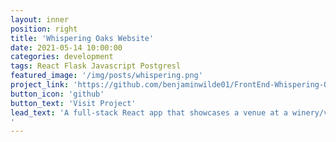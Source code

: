 ```yaml
---
layout: inner
position: right
title: 'Whispering Oaks Website'
date: 2021-05-14 10:00:00
categories: development
tags: React Flask Javascript Postgresl
featured_image: '/img/posts/whispering.png'
project_link: 'https://github.com/benjaminwilde01/FrontEnd-Whispering-Oaks-Venue'
button_icon: 'github'
button_text: 'Visit Project'
lead_text: 'A full-stack React app that showcases a venue at a winery/vineyard. The purpose is to allow visitors to submit a contact form in order to get more information and request a booking.
'
---
```

